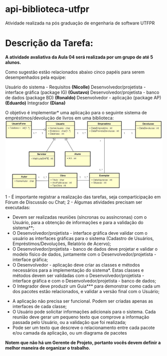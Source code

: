 # api-biblioteca-utfpr
Atividade realizada na pós graduação de engenharia de software UTFPR

# Descrição da Tarefa:
**A atividade avaliativa da Aula 04 será realizada por um grupo de até 5 alunos.** 

Como sugestão estão relacionados abaixo cinco papéis para serem desempenhados pela equipe:

Usuário do sistema - Requisitos **(Nicolle)**
Desenvolvedor/projetista - interface gráfica (package IG) **(Gustavo)**
Desenvolvedor/projetista - banco de dados (package BD) **(Ronaldo)**
Desenvolvedor - aplicação (package AP) **(Eduardo)**
Integrador **(Diana)**

O objetivo é implementar* uma aplicação para o seguinte sistema de empréstimos/devolução de livros em uma biblioteca:
![Imagem Diagrama de Classes](DiagramadeClasses.jpg)

1 - É importante registrar a realização das tarefas, seja comparticipação em Fórum de Discussão ou Chat;
2 - Algumas atividades precisam ser executadas:

* Devem ser realizadas reuniões (síncronas ou assíncronas) com o Usuário, para a obtenção de informações e para a validação do sistema**;
* O Desenvolvedor/projetista - interface gráfica deve validar com o usuário as interfaces gráficas para o sistema (Cadastro de Usuários, Empréstimos/Devoluções, Relatório de Acervo);
* O Desenvolvedor/projetista - banco de dados deve projetar e validar o modelo físico de dados, juntamente com o Desenvolvedor/projetista - interface gráfica;
* O Desenvolvedor - aplicação deve criar as classes e métodos necessários para a implementação do sistema*. Estas classes e métodos devem ser validadas com o Desenvolvedor/projetista - interface gráfica e com o Desenvolvedor/projetista - banco de dados;
* O Integrador deve produzir um Guia*** para demonstrar como cada um dos pacotes estão relacionados, e validar a versão final com o Usuário;

- A aplicação não precisa ser funcional. Podem ser criadas apenas as interfaces de cada classe;
- O Usuário pode solicitar informações adicionais para o sistema. Cada reunião deve gerar um pequeno texto que comprove a informação passada pelo Usuário, ou a validação que foi realizada;
- Pode ser um texto que descreve o relacionamento entre cada pacote e/ou camada da aplicação, ou um diagrama de pacotes

**Notem que não há um Gerente de Projeto, portanto vocês devem definir a melhor maneira de organizar o trabalho.**